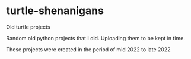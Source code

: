 # turtle-shenanigans
Old turtle projects

Random old python projects that I did.
Uploading them to be kept in time.

These projects were created in the period of mid 2022 to late 2022
